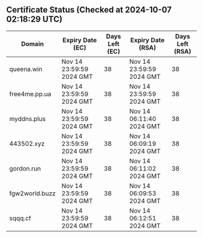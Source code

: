 ## Certificate Status (Checked at 2024-10-07 02:18:29 UTC)
| Domain | Expiry Date (EC) | Days Left (EC) | Expiry Date (RSA) | Days Left (RSA) |
|--------|-------------------|----------------|--------------------|--------------------|
| queena.win | Nov 14 23:59:59 2024 GMT | 38 | Nov 14 23:59:59 2024 GMT | 38 |
| free4me.pp.ua | Nov 14 23:59:59 2024 GMT | 38 | Nov 14 23:59:59 2024 GMT | 38 |
| myddns.plus | Nov 14 23:59:59 2024 GMT | 38 | Nov 14 06:11:40 2024 GMT | 38 |
| 443502.xyz | Nov 14 23:59:59 2024 GMT | 38 | Nov 14 06:09:19 2024 GMT | 38 |
| gordon.run | Nov 14 23:59:59 2024 GMT | 38 | Nov 14 06:11:02 2024 GMT | 38 |
| fgw2world.buzz | Nov 14 23:59:59 2024 GMT | 38 | Nov 14 06:09:53 2024 GMT | 38 |
| sqqq.cf | Nov 14 23:59:59 2024 GMT | 38 | Nov 14 06:12:51 2024 GMT | 38 |
